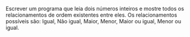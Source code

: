 Escrever um programa que leia dois números inteiros e mostre todos os relacionamentos de ordem existentes
entre eles. Os relacionamentos possíveis são: Igual, Não igual, Maior, Menor, Maior ou igual, Menor ou igual.